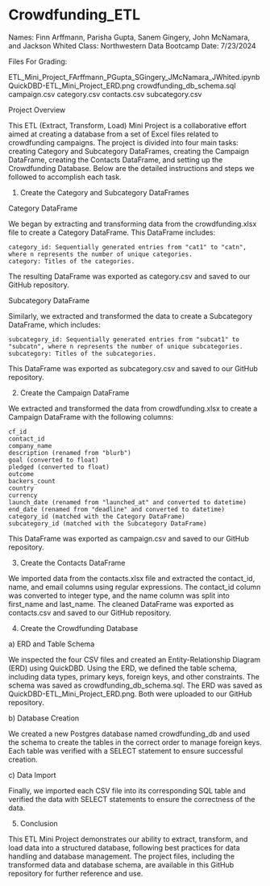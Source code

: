 # Crowdfunding_ETL
Names: Finn Arffmann, Parisha Gupta, Sanem Gingery, John McNamara, and Jackson Whited
Class: Northwestern Data Bootcamp
Date: 7/23/2024

Files For Grading:

ETL_Mini_Project_FArffmann_PGupta_SGingery_JMcNamara_JWhited.ipynb
QuickDBD-ETL_Mini_Project_ERD.png
crowdfunding_db_schema.sql
campaign.csv
category.csv
contacts.csv
subcategory.csv

Project Overview

This ETL (Extract, Transform, Load) Mini Project is a collaborative effort aimed at creating a database from a set of Excel files related to crowdfunding campaigns. The project is divided into four main tasks: creating Category and Subcategory DataFrames, creating the Campaign DataFrame, creating the Contacts DataFrame, and setting up the Crowdfunding Database. Below are the detailed instructions and steps we followed to accomplish each task.

1. Create the Category and Subcategory DataFrames

Category DataFrame

We began by extracting and transforming data from the crowdfunding.xlsx file to create a Category DataFrame. This DataFrame includes:

    category_id: Sequentially generated entries from "cat1" to "catn", where n represents the number of unique categories.
    category: Titles of the categories.

The resulting DataFrame was exported as category.csv and saved to our GitHub repository.

Subcategory DataFrame

Similarly, we extracted and transformed the data to create a Subcategory DataFrame, which includes:

    subcategory_id: Sequentially generated entries from "subcat1" to "subcatn", where n represents the number of unique subcategories.
    subcategory: Titles of the subcategories.

This DataFrame was exported as subcategory.csv and saved to our GitHub repository.

2. Create the Campaign DataFrame

We extracted and transformed the data from crowdfunding.xlsx to create a Campaign DataFrame with the following columns:

    cf_id
    contact_id
    company_name
    description (renamed from "blurb")
    goal (converted to float)
    pledged (converted to float)
    outcome
    backers_count
    country
    currency
    launch_date (renamed from "launched_at" and converted to datetime)
    end_date (renamed from "deadline" and converted to datetime)
    category_id (matched with the Category DataFrame)
    subcategory_id (matched with the Subcategory DataFrame)

This DataFrame was exported as campaign.csv and saved to our GitHub repository.

3. Create the Contacts DataFrame

We imported data from the contacts.xlsx file and extracted the contact_id, name, and email columns using regular expressions. The contact_id column was converted to integer type, and the name column was split into first_name and last_name. The cleaned DataFrame was exported as contacts.csv and saved to our GitHub repository.

4. Create the Crowdfunding Database

a) ERD and Table Schema

We inspected the four CSV files and created an Entity-Relationship Diagram (ERD) using QuickDBD. Using the ERD, we defined the table schema, including data types, primary keys, foreign keys, and other constraints. The schema was saved as crowdfunding_db_schema.sql. The ERD was saved as QuickDBD-ETL_Mini_Project_ERD.png. Both were uploaded to our GitHub repository.

b) Database Creation

We created a new Postgres database named crowdfunding_db and used the schema to create the tables in the correct order to manage foreign keys. Each table was verified with a SELECT statement to ensure successful creation.

c) Data Import

Finally, we imported each CSV file into its corresponding SQL table and verified the data with SELECT statements to ensure the correctness of the data.

5. Conclusion

This ETL Mini Project demonstrates our ability to extract, transform, and load data into a structured database, following best practices for data handling and database management. The project files, including the transformed data and database schema, are available in this GitHub repository for further reference and use.
